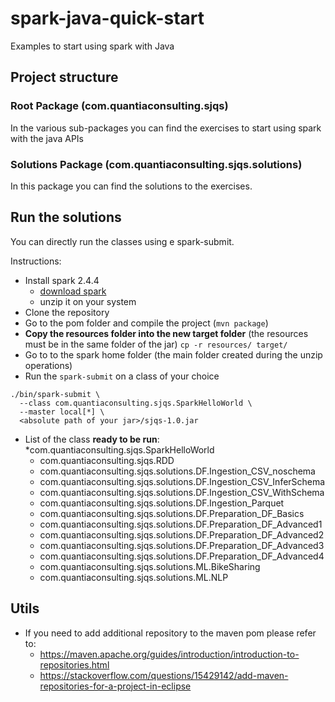 # spark-java-quick-start
Examples to start using spark with Java

## Project structure
### Root Package (com.quantiaconsulting.sjqs)
In the various sub-packages you can find the exercises to start using spark with the java APIs

### Solutions Package (com.quantiaconsulting.sjqs.solutions)
In this package you can find the solutions to the exercises.

## Run the solutions
You can directly run the classes using e spark-submit.

Instructions:

* Install spark 2.4.4
	* [download spark](https://www.apache.org/dyn/closer.lua/spark/spark-2.4.4/spark-2.4.4-bin-hadoop2.7.tgz)
	* unzip it on your system
* Clone the repository
* Go to the pom folder and compile the project (`mvn package`)
* **Copy the resources folder into the new target folder** (the resources must be in the same folder of the jar)
`cp -r resources/ target/`
* Go to to the spark home folder (the main folder created during the unzip operations)
* Run the `spark-submit` on a class of your choice

```
./bin/spark-submit \
  --class com.quantiaconsulting.sjqs.SparkHelloWorld \
  --master local[*] \
  <absolute path of your jar>/sjqs-1.0.jar
```

* List of the class **ready to be run**:
	*com.quantiaconsulting.sjqs.SparkHelloWorld
	* com.quantiaconsulting.sjqs.RDD 
	* com.quantiaconsulting.sjqs.solutions.DF.Ingestion_CSV_noschema
	* com.quantiaconsulting.sjqs.solutions.DF.Ingestion_CSV_InferSchema
	* com.quantiaconsulting.sjqs.solutions.DF.Ingestion_CSV_WithSchema
	* com.quantiaconsulting.sjqs.solutions.DF.Ingestion_Parquet
	* com.quantiaconsulting.sjqs.solutions.DF.Preparation_DF_Basics
	* com.quantiaconsulting.sjqs.solutions.DF.Preparation_DF_Advanced1
	* com.quantiaconsulting.sjqs.solutions.DF.Preparation_DF_Advanced2
	* com.quantiaconsulting.sjqs.solutions.DF.Preparation_DF_Advanced3
	* com.quantiaconsulting.sjqs.solutions.DF.Preparation_DF_Advanced4
	* com.quantiaconsulting.sjqs.solutions.ML.BikeSharing
	* com.quantiaconsulting.sjqs.solutions.ML.NLP
	
## Utils
* If you need to add additional repository to the maven pom please refer to:
	* https://maven.apache.org/guides/introduction/introduction-to-repositories.html
	* https://stackoverflow.com/questions/15429142/add-maven-repositories-for-a-project-in-eclipse


